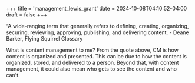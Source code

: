 +++
title = 'management_lewis_grant'
date = 2024-10-08T04:10:52-04:00
draft = false
+++

“A wide-ranging term that generally refers to defining, creating, organizing, securing, reviewing, approving, publishing, and delivering content. - Deane Barker, Flying Squirrel Glossary

What is content management to me? From the quote above, CM is how content is organized and presented. This can be due to how the content is organized, stored, and delivered to a person. Beyond that, with content management, it could also mean who gets to see the content and who can't. 

